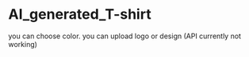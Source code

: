 # AI_generated_T-shirt

you can choose color.
you can upload logo or design
(API currently not working)
